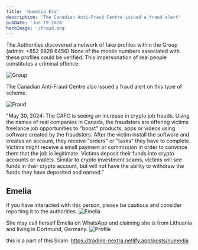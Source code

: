 ```yaml
---
title: 'Numedia Era'
description: 'The Canadian Anti-Fraud Centre issued a fraud alert'
pubDate: 'Jun 19 2024'
heroImage: '/fraud.png'
---
```


The Authorities discovered a network of fake profiles within the Group (admin: +852 9828 6456) None of the mobile numbers associated with these profiles could be verified. This impersonation of real people constitutes a criminal offence.

![Group](/images/group.png)

The Canadian Anti-Fraud Centre also issued a fraud alert on this type of scheme.

![Fraud](/images/FraudAlert.png)


"May 30, 2024: The CAFC is seeing an increase in crypto job frauds. Using the names of real companies in Canada, the fraudsters are offering victims freelance job opportunities to "boost" products, apps or videos using software created by the fraudsters. After the victim install the software and creates an account, they receive "orders" or "tasks" they have to complete. Victims might receive a small payment or commission in order to convince them that the job is legitimate.
Victims deposit their funds into crypto accounts or wallets. Similar to crypto investment scams, victims will see funds in their crypto account, but will not have the ability to withdraw the funds they have deposited and earned.”

## Emelia
If you have interacted with this person, please be cautious and consider reporting it to the authorities. 
![Emelia](/images/emelia.jpg)


She may call herself Emelia on WhatsApp and claiming she is from Lithuania 
and living in Dortmund, Germany.
![Profile](/images/EmeliaProfile.png)

this is a part of this Scam:
https://trading-nextra.netlify.app/posts/numedia



